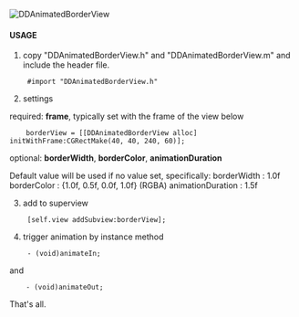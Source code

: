 ![DDAnimatedBorderView](https://cloud.githubusercontent.com/assets/7624568/14440246/a0c1f964-0061-11e6-9c75-b68f0414ced7.gif)
#### USAGE
1. copy "DDAnimatedBorderView.h" and "DDAnimatedBorderView.m" and include the header file.

        #import "DDAnimatedBorderView.h"
2. settings

required: **frame**, typically set with the frame of the view below

        borderView = [[DDAnimatedBorderView alloc] initWithFrame:CGRectMake(40, 40, 240, 60)];
optional: **borderWidth**, **borderColor**, **animationDuration**

Default value will be used if no value set, specifically:
borderWidth : 1.0f
borderColor : {1.0f, 0.5f, 0.0f, 1.0f} (RGBA)
animationDuration : 1.5f

3. add to superview

        [self.view addSubview:borderView];
4. trigger animation by instance method

        - (void)animateIn;
and

        - (void)animateOut;
That's all.
